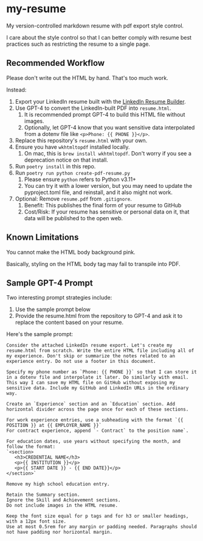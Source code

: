 # my-resume

My version-controlled markdown resume with pdf export style control.

I care about the style control so that I can better comply with resume best practices such as restricting the resume to a single page.

## Recommended Workflow

Please don't write out the HTML by hand. That's too much work.

Instead:

1. Export your LinkedIn resume built with the [LinkedIn Resume Builder](https://www.linkedin.com/help/linkedin/answer/a551182).
2. Use GPT-4 to convert the LinkedIn-built PDF into `resume.html`.
   1. It is recommended prompt GPT-4 to build this HTML file without images.
   2. Optionally, let GPT-4 know that you want sensitive data interpolated from a dotenv file like `<p>Phone: {{ PHONE }}</p>`.
3. Replace this repository's `resume.html` with your own.
4. Ensure you have `wkhtmltopdf` installed locally.
   1. On mac, this is `brew install wkhtmltopdf`. Don't worry if you see a deprecation notice on that install.
5. Run `poetry install` in this repo.
6. Run `poetry run python create-pdf-resume.py`
   1. Please ensure `python` refers to Python v3.11+
   2. You can try it with a lower version, but you may need to update the pyproject.toml file, and reinstall, and it also might not work.
7. Optional: Remove `resume.pdf` from `.gitignore`.
   1. Benefit: This publishes the final form of your resume to GitHub
   2. Cost/Risk: If your resume has sensitive or personal data on it, that data will be published to the open web.

## Known Limitations

You cannot make the HTML body background pink.

Basically, styling on the HTML body tag may fail to transpile into PDF.

## Sample GPT-4 Prompt

Two interesting prompt strategies include:

1. Use the sample prompt below
2. Provide the resume.html from the repository to GPT-4 and ask it to replace the content based on your resume.

Here's the sample prompt:

```
Consider the attached LinkedIn resume export. Let's create my resume.html from scratch. Write the entire HTML file including all of my experience. Don't skip or summarize the notes related to an experience entry. Do not use a footer in this document.

Specify my phone number as `Phone: {{ PHONE }}` so that I can store it in a dotenv file and interpolate it later. Do similarly with email. This way I can save my HTML file on GitHub without exposing my sensitive data. Include my GitHub and LinkedIn URLs in the ordinary way.

Create an `Experience` section and an `Education` section. Add horizontal divider across the page once for each of these sections.

For work experience entries, use a subheading with the format `{{ POSITION }} at {{ EMPLOYER_NAME }}`
For contract experience, append `- Contract` to the position name`.

For education dates, use years without specifying the month, and follow the format:
`<section>
   <h3>CREDENTIAL NAME</h3>
   <p>{{ INSTITUTION }}</p>
   <p>{{ START DATE }} - {{ END DATE}}</p>
</section>`

Remove my high school education entry.

Retain the Summary section.
Ignore the Skill and Achievement sections.
Do not include images in the HTML resume.

Keep the font size equal for p tags and for h3 or smaller headings, with a 12px font size.
Use at most 0.5rem for any margin or padding needed. Paragraphs should not have padding nor horizontal margin.
```
